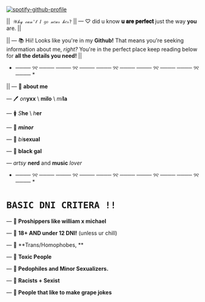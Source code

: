  [![spotify-github-profile](https://spotify-github-profile.kittinanx.com/api/view?uid=3155xrirqclxkqoc5o4qnnxlella&cover_image=true&theme=default&show_offline=false&background_color=121212&interchange=false&bar_color=f485c0)](https://github.com/kittinan/spotify-github-profile)


||`` 𝒲𝒽𝓎 𝒸𝒶𝓃'𝓉 𝐼 𝑔𝑜 𝓃𝑒𝒶𝓇 𝒽𝑒𝓇?``
|| — ♡ did u know **𝐮 𝐚𝐫𝐞 𝐩𝐞𝐫𝐟𝐞𝐜𝐭** just the way **you** are. ||  


 || —  📚 Hii! Looks like you're in my **Github!** That means you're seeking information about me, *right?* You're in the perfect place keep reading below for **all the details you need!**  ||


* ──── ୨୧ ──── ──── ୨୧ ──── ──── ୨୧ ──── ──── ୨୧ ──── ──── ୨୧ ──── *

|| —  📖 **about me**
 
 — 🖊️ *on***yxx**  \  **milo**  \  *mi***la**  
   
— 🚺 *S***he** \ *h***er**

— 🧸 ***minor***


—  🩷 *bi***sexual** 


—  🍉 **black gal**

— *artsy* **nerd** and **music** *lover*

* ──── ୨୧ ──── ──── ୨୧ ──── ──── ୨୧ ──── ──── ୨୧ ──── ──── ୨୧ ──── *

# ``BASIC DNI CRITERA !!``
— 📢 **Proshippers like william x michael**

— 📢 **18+ AND under 12 DNI!** (unless ur chill)

— 📢 **Trans/Homophobes, **

— 📢 **Toxic People**

— 📢 **Pedophiles and Minor Sexualizers.**

— 📢 **Racists + Sexist**

— 📢 **People that like to make grape jokes**
